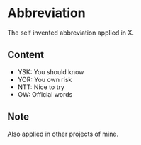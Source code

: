 # Abbreviation

The self invented abbreviation applied in X.

## Content

- YSK: You should know
- YOR: You own risk
- NTT: Nice to try
- OW:  Official words

## Note

Also applied in other projects of mine.
